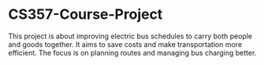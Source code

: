 # CS357-Course-Project
This project is about improving electric bus schedules to carry both people and goods together. It aims to save costs and make transportation more efficient. The focus is on planning routes and managing bus charging better.
